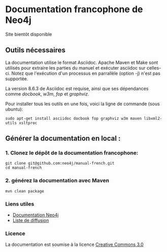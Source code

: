 # Documentation francophone de Neo4j

Site bientôt disponible

## Outils nécessaires

La documentation utilise le format Asciidoc. Apache Maven et Make sont utilisés pour extraire les parties du manuel et exécuter asciidoc sur celles-ci. Notez que l'exécution d'un processus en parrallèle (option -j) n'est pas supportée.

La version 8.6.3 de Asciidoc est requise, ainsi que ses dépendances comme *docbook*, *w3m*, *fop* et *graphviz*.

Pour installer tous les outils en une fois, voici la ligne de commande (sous ubuntu):
````
sudo apt-get install asciidoc docbook fop graphviz w3m maven libxml2-utils xsltproc
````

## Générer la documentation en local :

### 1. Clonez le dépôt de la documentation francophone:
````
git clone git@github.com:neo4j/manual-french.git
cd manual-french
````

### 2. générez la documentation avec Maven

````
mvn clean package
````

### Liens utiles

* [Documentation Neo4j](http://docs.neo4j.org)
* [Liste de diffusion](https://groups.google.com/forum/?fromgroups#!forum/neo4j)

### Licence

La documentation est soumise à la licence [Creative Commons 3.0](http://creativecommons.org/licenses/by-sa/3.0/deed.fr)

